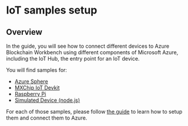 # IoT samples setup

## Overview

In the guide, you will see how to connect different devices to Azure Blockchain Workbench using different components of Microsoft Azure, including the IoT Hub, the entry point for an IoT device. 

You will find samples for:

- [Azure Sphere](./azure-sphere-device)
- [MXChip IoT Devkit](./mxchip-device)
- [Raspberry Pi](./raspberry-pi-device)
- [Simulated Device (node.js)](./simulated-device)

For each of those samples, please follow [the guide](../End-to-End%20Blockchain%20Solution%20-%20Refrigered%20Supply%20Chain%20Sample.pdf) to learn how to setup them and connect them to Azure.
